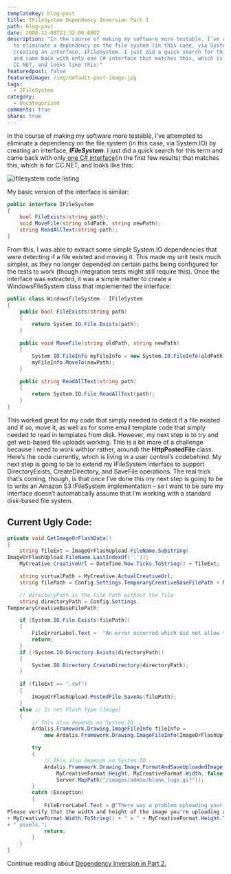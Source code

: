 ```yaml
---
templateKey: blog-post
title: IFileSystem Dependency Inversion Part 1
path: blog-post
date: 2008-12-08T11:32:00.000Z
description: "In the course of making my software more testable, I’ve attempted
  to eliminate a dependency on the file system (in this case, via System.IO) by
  creating an interface, IFileSystem. I just did a quick search for this term
  and came back with only one C# interface that matches this, which is for
  CC.NET, and looks like this:"
featuredpost: false
featuredimage: /img/default-post-image.jpg
tags:
  - IFileSystem
category:
  - Uncategorized
comments: true
share: true
---
```

In the course of making my software more testable, I’ve attempted to eliminate a dependency on the file system (in this case, via System.IO) by creating an interface, ***IFileSystem***. I just did a quick search for this term and came back with only[ one C# interface](http://www.koders.com/csharp/fid3D7351540A84B6DE1150963950F9C55EC3E776FD.aspx?s=mdef%3Ainsert)(in the first few results) that matches this, which is for CC.NET, and looks like this:

![ifilesystem code listing](/img/ifilesystem.png)

My basic version of the interface is similar:

```csharp
public interface IFileSystem
{
    bool FileExists(string path);
    void MoveFile(string oldPath, string newPath);
    string ReadAllText(string path);
}
```

From this, I was able to extract some simple System.IO dependencies that were detecting if a file existed and moving it. This made my unit tests much simpler, as they no longer depended on certain paths being configured for the tests to work (though integration tests might still require this). Once the interface was extracted, it was a simple matter to create a WindowsFileSystem class that implemented the interface:

```csharp
public class WindowsFileSystem : IFileSystem
{
    public bool FileExists(string path)
    {
        return System.IO.File.Exists(path);
    }

    public void MoveFile(string oldPath, string newPath)
    {
        System.IO.FileInfo myFileInfo = new System.IO.FileInfo(oldPath);
        myFileInfo.MoveTo(newPath);
    }

    public string ReadAllText(string path)
    {
        return System.IO.File.ReadAllText(path);
    }
}
```

This worked great for my code that simply needed to detect if a file existed and if so, move it, as well as for some email template code that simply needed to read in templates from disk. However, my next step is to try and get web-based file uploads working. This is a bit more of a challenge because I need to work with(or rather, around) the **HttpPostedFile** class. Here’s the code currently, which is living in a user control’s codebehind. My next step is going to be to extend my IFileSystem interface to support DirectoryExists, CreateDirectory, and SaveFile operations. The real trick that’s coming, though, is that once I’ve done this my next step is going to be to write an Amazon S3 IFileSystem implementation – so I want to be sure my interface doesn’t automatically assume that I’m working with a standard disk-based file system.

## Current Ugly Code:

```csharp
private void GetImageOrFlashData()
{
    string fileExt = ImageOrFlashUpload.FileName.Substring(
ImageOrFlashUpload.FileName.LastIndexOf('.'));
    MyCreative.CreativeUrl = DateTime.Now.Ticks.ToString() + fileExt;

    string virtualPath = MyCreative.ActualCreativeUrl;
    string filePath = Config.Settings.TemporaryCreativeBaseFilePath + MyCreative.CreativeUrl;

    // directoryPath is the File Path without the file
    string directoryPath = Config.Settings.
TemporaryCreativeBaseFilePath;

    if (System.IO.File.Exists(filePath))
    {
        FileErrorLabel.Text =  "An error occurred which did not allow the uploading of your file.";
        return;
    }
    if (!System.IO.Directory.Exists(directoryPath))
    {
        System.IO.Directory.CreateDirectory(directoryPath);
    }

    if (fileExt == ".swf")
    {
        ImageOrFlashUpload.PostedFile.SaveAs(filePath);
    }
    else // Is not Flash Type (Image)
    {
        // This also depends on System.IO...
        Ardalis.Framework.Drawing.ImageFileInfo fileInfo =
            new Ardalis.Framework.Drawing.ImageFileInfo(ImageOrFlashUpload.PostedFile);

        try
        {
            // This also depends on System.IO...
            Ardalis.Framework.Drawing.Image.FormatAndSaveUploadedImage(ImageOrFlashUpload.PostedFile, 
                MyCreativeFormat.Height, MyCreativeFormat.Width, false, filePath, 
                Server.MapPath("/images/admin/blank_logo.gif"));
        }
        catch (Exception)
        {
            FileErrorLabel.Text = @"There was a problem uploading your image. 
Please verify that the width and height of the image you're uploading are exactly " 
+ MyCreativeFormat.Width.ToString() + " x " + MyCreativeFormat.Height.ToString() 
+ " pixels.";
            return;
        }
    }
}
```

Continue reading about [Dependency Inversion in Part 2.](/ifilesystem-dependency-inversion-part-2)
